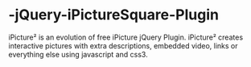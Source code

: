 -jQuery-iPictureSquare-Plugin
=============================

iPicture² is an evolution of free iPicture jQuery Plugin. iPicture² creates interactive pictures with extra descriptions, embedded video, links or everything else using javascript and css3.